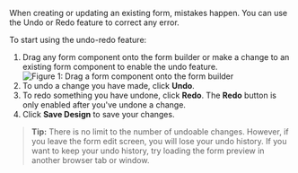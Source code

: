 When creating or updating an existing form, mistakes happen. You can use the Undo or Redo feature to correct any error.

To start using the undo-redo feature:
1. Drag any form component onto the form builder or make a change to an existing form component to enable the undo feature.
![Figure 1: Drag a form component onto the form builder](chefs-undo-fig1.png)  
2. To undo a change you have made, click **Undo**.
3. To redo something you have undone, click **Redo**. The **Redo** button is only enabled after you've undone a change.
4. Click **Save Design** to save your changes.

>**Tip:** There is no limit to the number of undoable changes. However, if you leave the form edit screen, you will lose your undo history. If you want to keep your undo history, try loading the form preview in another browser tab or window.
